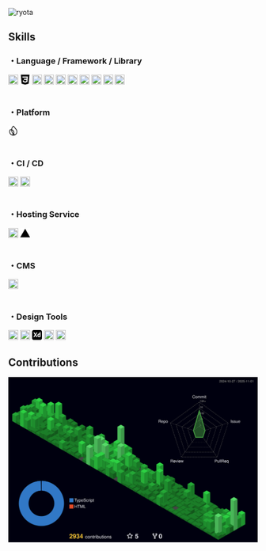 ![ryota](https://user-images.githubusercontent.com/45546517/128380419-381b5922-65b2-4b9e-9414-8bcc48b109dd.gif)

<!--
**RyoTa0222/RyoTa0222** is a ✨ _special_ ✨ repository because its `README.md` (this file) appears on your GitHub profile.

Here are some ideas to get you started:

- 🔭 I’m currently working on ...
- 🌱 I’m currently learning ...
- 👯 I’m looking to collaborate on ...
- 🤔 I’m looking for help with ...
- 💬 Ask me about ...
- 📫 How to reach me: ...
- 😄 Pronouns: ...
- ⚡ Fun fact: ...
-->

## Skills

<div>
  <h3 height="50px">・Language / Framework / Library</h3>
  <img src="https://github.com/simple-icons/simple-icons/blob/develop/icons/html5.svg" width="20px" height="20px" />
  <img src="https://github.com/simple-icons/simple-icons/blob/develop/icons/css3.svg" width="20px" height="20px" />
  <img src="https://github.com/simple-icons/simple-icons/blob/develop/icons/javascript.svg" width="20px" height="20px" />
  <img src="https://github.com/simple-icons/simple-icons/blob/develop/icons/typescript.svg" width="20px" height="20px" />
  <img src="https://github.com/simple-icons/simple-icons/blob/develop/icons/python.svg" width="20px" height="20px" />
  <img src="https://github.com/simple-icons/simple-icons/blob/develop/icons/react.svg" width="20px" height="20px" />
  <img src="https://github.com/simple-icons/simple-icons/blob/develop/icons/vuedotjs.svg" width="20px" height="20px" />
  <img src="https://github.com/simple-icons/simple-icons/blob/develop/icons/nextdotjs.svg" width="20px" height="20px" />
  <img src="https://github.com/simple-icons/simple-icons/blob/develop/icons/expo.svg" width="20px" height="20px" />
  <img src="https://github.com/simple-icons/simple-icons/blob/develop/icons/storybook.svg" width="20px" height="20px" />
</div>

<br />

<div>
  <h3 height="50px">・Platform</h3>
  <img src="https://github.com/simple-icons/simple-icons/blob/develop/icons/firebase.svg" width="20px" height="20px" />
</div>

<br />

<div>
  <h3 height="50px">・CI / CD</h3>
  <img src="https://github.com/simple-icons/simple-icons/blob/develop/icons/fastlane.svg" width="20px" height="20px" />
  <img src="https://github.com/simple-icons/simple-icons/blob/develop/icons/githubactions.svg" width="20px" height="20px" />
</div>

<br />

<div>
  <h3 height="50px">・Hosting Service</h3>
  <img src="https://github.com/simple-icons/simple-icons/blob/develop/icons/netlify.svg" width="20px" height="20px" />
  <img src="https://github.com/simple-icons/simple-icons/blob/develop/icons/vercel.svg" width="20px" height="20px" />
</div>

<br />

<div>
  <h3 height="50px">・CMS</h3>
  <img src="https://github.com/simple-icons/simple-icons/blob/develop/icons/contentful.svg" width="20px" height="20px" />
</div>

<br />

<div>
  <h3 height="50px">・Design Tools</h3>
  <img src="https://github.com/simple-icons/simple-icons/blob/develop/icons/adobeillustrator.svg" width="20px" height="20px" />
  <img src="https://github.com/simple-icons/simple-icons/blob/develop/icons/adobephotoshop.svg" width="20px" height="20px" />
  <img src="https://github.com/simple-icons/simple-icons/blob/develop/icons/adobexd.svg" width="20px" height="20px" />
  <img src="https://github.com/simple-icons/simple-icons/blob/develop/icons/adobeaftereffects.svg" width="20px" height="20px" />
  <img src="https://github.com/simple-icons/simple-icons/blob/develop/icons/figma.svg" width="20px" height="20px" />
</div>


## Contributions
![](https://github.com/RyoTa0222/RyoTa0222/blob/main/profile-3d-contrib/profile-night-green.svg)
